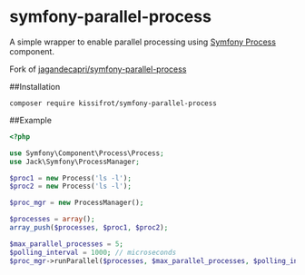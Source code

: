 # symfony-parallel-process

A simple wrapper to enable parallel processing using [Symfony Process](http://symfony.com/doc/current/components/process.html) component.

Fork of [jagandecapri/symfony-parallel-process](https://github.com/jagandecapri/symfony-parallel-process)

##Installation

`composer require kissifrot/symfony-parallel-process`

##Example

```php
<?php

use Symfony\Component\Process\Process;
use Jack\Symfony\ProcessManager;

$proc1 = new Process('ls -l');
$proc2 = new Process('ls -l');

$proc_mgr = new ProcessManager();

$processes = array();
array_push($processes, $proc1, $proc2);

$max_parallel_processes = 5;
$polling_interval = 1000; // microseconds
$proc_mgr->runParallel($processes, $max_parallel_processes, $polling_interval);
```
